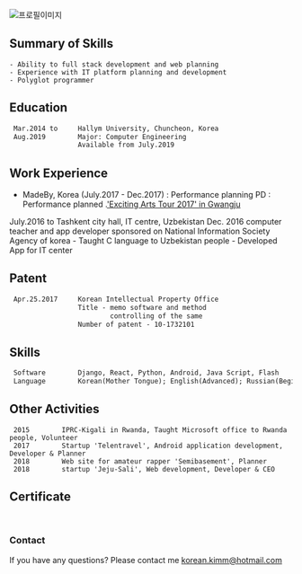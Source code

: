 ![프로필이미지](https://raw.githubusercontent.com/SUWANKIM/kimsuwan.github.io/master/pic.jpg)

## Summary of Skills

```
- Ability to full stack development and web planning
- Experience with IT platform planning and development
- Polyglot programmer
```


## Education
```markdown
 Mar.2014 to     Hallym University, Chuncheon, Korea
 Aug.2019        Major: Computer Engineering
                 Available from July.2019
```


## Work Experience

 - MadeBy, Korea (July.2017 - Dec.2017)
   : Performance planning PD
   : Performance planned .['Exciting Arts Tour 2017' in Gwangju](https://korean.visitkorea.or.kr/detail/fes_detail.html?cotid=36031558-bfdb-4c75-b962-76155b9a0a10)

 July.2016 to    Tashkent city hall, IT centre, Uzbekistan
 Dec. 2016       computer teacher and app developer sponsored on National Information Society Agency of korea
                 - Taught C language to Uzbekistan people
                 - Developed App for IT center



## Patent
```markdown
 Apr.25.2017     Korean Intellectual Property Office
                 Title - memo software and method 
                         controlling of the same
                 Number of patent - 10-1732101
```


## Skills
```markdown
 Software        Django, React, Python, Android, Java Script, Flash
 Language        Korean(Mother Tongue); English(Advanced); Russian(Beginner)
```


## Other Activities
```
 2015        IPRC-Kigali in Rwanda, Taught Microsoft office to Rwanda people, Volunteer
 2017        Startup 'Telentravel', Android application development, Developer & Planner
 2018        Web site for amateur rapper 'Semibasement', Planner
 2018        startup 'Jeju-Sali', Web development, Developer & CEO
 ```


## Certificate
```markdown
 
 ```

### Contact

If you have any questions? Please contact me [korean.kimm@hotmail.com](korean.kimm@hotmail.com)
